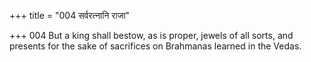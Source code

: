 +++
title = "004 सर्वरत्नानि राजा"

+++
004	But a king shall bestow, as is proper, jewels of all sorts, and presents for the sake of sacrifices on Brahmanas learned in the Vedas.